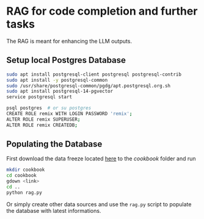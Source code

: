 # RAG for code completion and further tasks
The RAG is meant for enhancing the LLM outputs. 


## Setup local Postgres Database
```bash
sudo apt install postgresql-client postgresql postgresql-contrib
sudo apt install -y postgresql-common
sudo /usr/share/postgresql-common/pgdg/apt.postgresql.org.sh
sudo apt install postgresql-14-pgvector
service postgresql start

psql postgres  # or su postgres
CREATE ROLE remix WITH LOGIN PASSWORD 'remix';
ALTER ROLE remix SUPERUSER;
ALTER ROLE remix CREATEDB;

```


## Populating the Database
First download the data freeze located [here](https://drive.google.com/file/d/1IS2vf6rAyaXNnjNZi3Z_Vjc1wpiK7Gyt/view?usp=share_link) to the *cookbook* folder and run 

```bash 
mkdir cookbook
cd cookbook
gdown <link>
cd ..
python rag.py
```

Or simply create other data sources and use the `rag.py` script to populate the database with latest informations.
